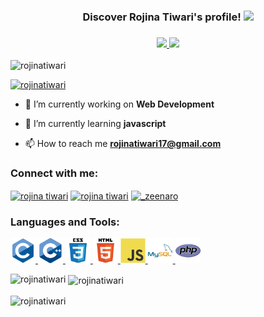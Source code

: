 <h3 align="center">
  Discover Rojina Tiwari's profile!
  <img src="https://media.giphy.com/media/hvRJCLFzcasrR4ia7z/giphy.gif" width="28">
</h3> 
<h3 align="center">
<a href="https://rojinatiwari.github.io/"><img src="https://readme-typing-svg.herokuapp.com/?color=black&size=21&center=true&vCenter=true&width=440&height=45&lines=A+learner%2C+maker+and+designer.;A+Software+Engineer.">
 <img src="https://media.giphy.com/media/hvRJCLFzcasrR4ia7z/giphy.gif" width="28">
  </a>
  </h3> 
  
<p align="left"> <img src="https://komarev.com/ghpvc/?username=rojinatiwari&label=Profile%20views&color=0e75b6&style=flat" alt="rojinatiwari" /> </p>

<p align="left"> <a href="https://github.com/ryo-ma/github-profile-trophy"><img src="https://github-profile-trophy.vercel.app/?username=rojinatiwari" alt="rojinatiwari" /></a> </p>

- 🔭 I’m currently working on **Web Development**

- 🌱 I’m currently learning **javascript**

- 📫 How to reach me **rojinatiwari17@gmail.com**

<h3 align="left">Connect with me:</h3>
<p align="left">
<a href="https://linkedin.com/in/rojina tiwari" target="blank"><img align="center" src="https://raw.githubusercontent.com/rahuldkjain/github-profile-readme-generator/master/src/images/icons/Social/linked-in-alt.svg" alt="rojina tiwari" height="30" width="40" /></a>
<a href="https://fb.com/rojina tiwari" target="blank"><img align="center" src="https://raw.githubusercontent.com/rahuldkjain/github-profile-readme-generator/master/src/images/icons/Social/facebook.svg" alt="rojina tiwari" height="30" width="40" /></a>
<a href="https://instagram.com/_zeenaro" target="blank"><img align="center" src="https://raw.githubusercontent.com/rahuldkjain/github-profile-readme-generator/master/src/images/icons/Social/instagram.svg" alt="_zeenaro" height="30" width="40" /></a>
</p>

<h3 align="left">Languages and Tools:</h3>
<p align="left"> <a href="https://www.cprogramming.com/" target="_blank" rel="noreferrer"> <img src="https://raw.githubusercontent.com/devicons/devicon/master/icons/c/c-original.svg" alt="c" width="40" height="40"/> </a> <a href="https://www.w3schools.com/cpp/" target="_blank" rel="noreferrer"> <img src="https://raw.githubusercontent.com/devicons/devicon/master/icons/cplusplus/cplusplus-original.svg" alt="cplusplus" width="40" height="40"/> </a> <a href="https://www.w3schools.com/css/" target="_blank" rel="noreferrer"> <img src="https://raw.githubusercontent.com/devicons/devicon/master/icons/css3/css3-original-wordmark.svg" alt="css3" width="40" height="40"/> </a> <a href="https://www.w3.org/html/" target="_blank" rel="noreferrer"> <img src="https://raw.githubusercontent.com/devicons/devicon/master/icons/html5/html5-original-wordmark.svg" alt="html5" width="40" height="40"/> </a> <a href="https://developer.mozilla.org/en-US/docs/Web/JavaScript" target="_blank" rel="noreferrer"> <img src="https://raw.githubusercontent.com/devicons/devicon/master/icons/javascript/javascript-original.svg" alt="javascript" width="40" height="40"/> </a> <a href="https://www.mysql.com/" target="_blank" rel="noreferrer"> <img src="https://raw.githubusercontent.com/devicons/devicon/master/icons/mysql/mysql-original-wordmark.svg" alt="mysql" width="40" height="40"/> </a> <a href="https://www.php.net" target="_blank" rel="noreferrer"> <img src="https://raw.githubusercontent.com/devicons/devicon/master/icons/php/php-original.svg" alt="php" width="40" height="40"/> </a> </p>

<p><img align="left" src="https://github-readme-stats.vercel.app/api/top-langs?username=rojinatiwari&show_icons=true&locale=en&layout=compact" alt="rojinatiwari" /></p>

<p>&nbsp;<img align="center" src="https://github-readme-stats.vercel.app/api?username=rojinatiwari&show_icons=true&locale=en" alt="rojinatiwari" /></p>

<p><img align="center" src="https://github-readme-streak-stats.herokuapp.com/?user=rojinatiwari&" alt="rojinatiwari" /></p>
